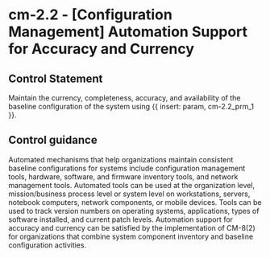 # cm-2.2 - \[Configuration Management\] Automation Support for Accuracy and Currency

## Control Statement

Maintain the currency, completeness, accuracy, and availability of the baseline configuration of the system using {{ insert: param, cm-2.2_prm_1 }}.

## Control guidance

Automated mechanisms that help organizations maintain consistent baseline configurations for systems include configuration management tools, hardware, software, and firmware inventory tools, and network management tools. Automated tools can be used at the organization level, mission/business process level or system level on workstations, servers, notebook computers, network components, or mobile devices. Tools can be used to track version numbers on operating systems, applications, types of software installed, and current patch levels. Automation support for accuracy and currency can be satisfied by the implementation of CM-8(2) for organizations that combine system component inventory and baseline configuration activities.

